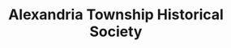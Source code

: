 ---
layout: repo
title: "Alexandria Township Historical Society"
id: 18923
permalink: repos/18923/
---